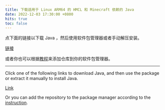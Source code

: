 ```yaml
---
title: 下载适用于 Linux ARM64 的 HMCL 和 Minecraft 依赖的 Java
date: 2022-12-03 17:30:00 +0800
hits: true
toc: false
---
```


点下面的链接以下载 Java ，然后使用软件包管理器或者手动解压安装。

[链接](https://bell-sw.com/pages/downloads/?version=java-21&os=linux&package=jre-full&bitness=64&architecture=arm#:~:text=All%20versions)

或者你也可以根据[教程](https://docs.bell-sw.com/liberica-jdk/latest/general/install-guide/#linux)来添加仓库到你的软件包管理器。

---

Click one of the following links to download Java, and then use the package or extract it manually to install Java.

[Link](https://bell-sw.com/pages/downloads/?version=java-21&os=linux&package=jre-full&bitness=64&architecture=arm#:~:text=All%20versions)

Or you can add the repository to the package manager according to the [instruction](https://docs.bell-sw.com/liberica-jdk/latest/general/install-guide/#linux).